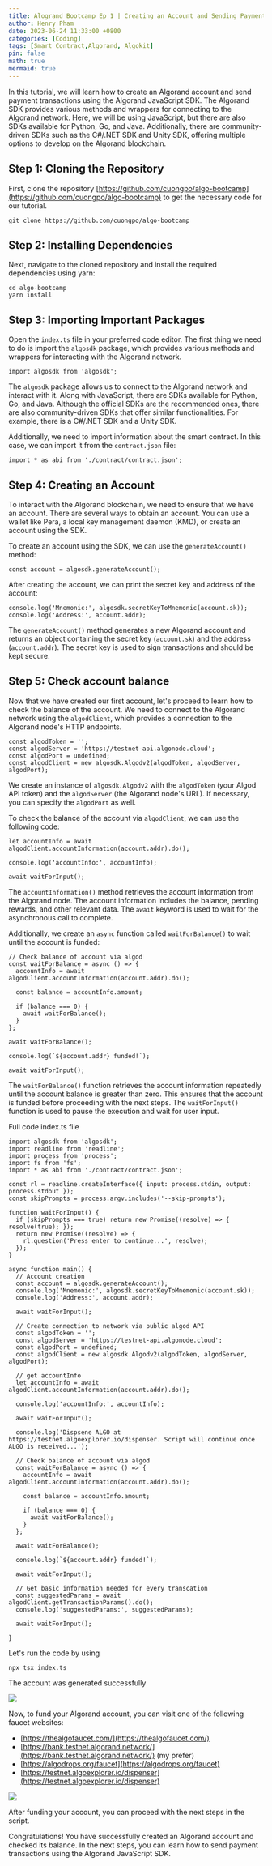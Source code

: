 ```yaml
---
title: Alogrand Bootcamp Ep 1 | Creating an Account and Sending Payment Transactions using Algorand JavaScript SDK
author: Henry Pham
date: 2023-06-24 11:33:00 +0800
categories: [Coding]
tags: [Smart Contract,Algorand, Algokit]
pin: false
math: true
mermaid: true
---
```

In this tutorial, we will learn how to create an Algorand account and send payment transactions using the Algorand JavaScript SDK. The Algorand SDK provides various methods and wrappers for connecting to the Algorand network. Here, we will be using JavaScript, but there are also SDKs available for Python, Go, and Java. Additionally, there are community-driven SDKs such as the C#/.NET SDK and Unity SDK, offering multiple options to develop on the Algorand blockchain.

## Step 1: Cloning the Repository

First, clone the repository [https://github.com/cuongpo/algo-bootcamp](https://github.com/cuongpo/algo-bootcamp) to get the necessary code for our tutorial.
```
git clone https://github.com/cuongpo/algo-bootcamp
```
## Step 2: Installing Dependencies

Next, navigate to the cloned repository and install the required dependencies using yarn:

```
cd algo-bootcamp 
yarn install
```

## Step 3: Importing Important Packages

Open the `index.ts` file in your preferred code editor. The first thing we need to do is import the `algosdk` package, which provides various methods and wrappers for interacting with the Algorand network.

`import algosdk from 'algosdk';`


The `algosdk` package allows us to connect to the Algorand network and interact with it. Along with JavaScript, there are SDKs available for Python, Go, and Java. Although the official SDKs are the recommended ones, there are also community-driven SDKs that offer similar functionalities. For example, there is a C#/.NET SDK and a Unity SDK.

Additionally, we need to import information about the smart contract. In this case, we can import it from the `contract.json` file:

`import * as abi from './contract/contract.json';`


## Step 4: Creating an Account

To interact with the Algorand blockchain, we need to ensure that we have an account. There are several ways to obtain an account. You can use a wallet like Pera, a local key management daemon (KMD), or create an account using the SDK.

To create an account using the SDK, we can use the `generateAccount()` method:

`const account = algosdk.generateAccount();`

After creating the account, we can print the secret key and address of the account:

```
console.log('Mnemonic:', algosdk.secretKeyToMnemonic(account.sk));
console.log('Address:', account.addr);
```


The `generateAccount()` method generates a new Algorand account and returns an object containing the secret key (`account.sk`) and the address (`account.addr`). The secret key is used to sign transactions and should be kept secure.

## Step 5: Check account balance
Now that we have created our first account, let's proceed to learn how to check the balance of the account. We need to connect to the Algorand network using the `algodClient`, which provides a connection to the Algorand node's HTTP endpoints.

```
const algodToken = '';
const algodServer = 'https://testnet-api.algonode.cloud';
const algodPort = undefined;
const algodClient = new algosdk.Algodv2(algodToken, algodServer, algodPort);
```


We create an instance of `algosdk.Algodv2` with the `algodToken` (your Algod API token) and the `algodServer` (the Algorand node's URL). If necessary, you can specify the `algodPort` as well.

To check the balance of the account via `algodClient`, we can use the following code:

```
let accountInfo = await algodClient.accountInformation(account.addr).do();

console.log('accountInfo:', accountInfo);

await waitForInput();
```


The `accountInformation()` method retrieves the account information from the Algorand node. The account information includes the balance, pending rewards, and other relevant data. The `await` keyword is used to wait for the asynchronous call to complete.

Additionally, we create an `async` function called `waitForBalance()` to wait until the account is funded:

```
// Check balance of account via algod
const waitForBalance = async () => {
  accountInfo = await algodClient.accountInformation(account.addr).do();

  const balance = accountInfo.amount;

  if (balance === 0) {
    await waitForBalance();
  }
};

await waitForBalance();

console.log(`${account.addr} funded!`);

await waitForInput();
```


The `waitForBalance()` function retrieves the account information repeatedly until the account balance is greater than zero. This ensures that the account is funded before proceeding with the next steps. The `waitForInput()` function is used to pause the execution and wait for user input.

Full code index.ts file

```
import algosdk from 'algosdk';
import readline from 'readline';
import process from 'process';
import fs from 'fs';
import * as abi from './contract/contract.json';

const rl = readline.createInterface({ input: process.stdin, output: process.stdout });
const skipPrompts = process.argv.includes('--skip-prompts');

function waitForInput() {
  if (skipPrompts === true) return new Promise((resolve) => { resolve(true); });
  return new Promise((resolve) => {
    rl.question('Press enter to continue...', resolve);
  });
}

async function main() {
  // Account creation
  const account = algosdk.generateAccount();
  console.log('Mnemonic:', algosdk.secretKeyToMnemonic(account.sk));
  console.log('Address:', account.addr);

  await waitForInput();

  // Create connection to network via public algod API
  const algodToken = '';
  const algodServer = 'https://testnet-api.algonode.cloud';
  const algodPort = undefined;
  const algodClient = new algosdk.Algodv2(algodToken, algodServer, algodPort);

  // get accountInfo
  let accountInfo = await algodClient.accountInformation(account.addr).do();

  console.log('accountInfo:', accountInfo);

  await waitForInput();

  console.log('Dispsene ALGO at https://testnet.algoexplorer.io/dispenser. Script will continue once ALGO is received...');

  // Check balance of account via algod
  const waitForBalance = async () => {
    accountInfo = await algodClient.accountInformation(account.addr).do();

    const balance = accountInfo.amount;

    if (balance === 0) {
      await waitForBalance();
    }
  };

  await waitForBalance();

  console.log(`${account.addr} funded!`);

  await waitForInput();

  // Get basic information needed for every transcation
  const suggestedParams = await algodClient.getTransactionParams().do();
  console.log('suggestedParams:', suggestedParams);

  await waitForInput();

}
```
Let's run the code by using 

`npx tsx index.ts`

The account was generated successfully

![](https://images.viblo.asia/08d41106-746c-464a-b5ae-b31ef51b027b.png)

Now, to fund your Algorand account, you can visit one of the following faucet websites:

-   [https://thealgofaucet.com/](https://thealgofaucet.com/)
-   [https://bank.testnet.algorand.network/](https://bank.testnet.algorand.network/) (my prefer)
-   [https://algodrops.org/faucet](https://algodrops.org/faucet)
-   [https://testnet.algoexplorer.io/dispenser](https://testnet.algoexplorer.io/dispenser)

![](https://images.viblo.asia/19900f5e-1bbe-4d22-8631-b951e8646802.png)

After funding your account, you can proceed with the next steps in the script.

Congratulations! You have successfully created an Algorand account and checked its balance. In the next steps, you can learn how to send payment transactions using the Algorand JavaScript SDK.
